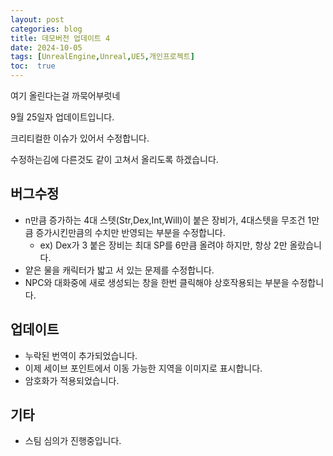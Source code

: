 ```yaml
---
layout: post
categories: blog
title: 데모버전 업데이트 4
date: 2024-10-05
tags: [UnrealEngine,Unreal,UE5,개인프로젝트]
toc:  true
---
```


여기 올린다는걸 까묵어부럿네

9월 25일자 업데이트입니다.


크리티컬한 이슈가 있어서 수정합니다.

수정하는김에 다른것도 같이 고쳐서 올리도록 하겠습니다.



## 버그수정
- n만큼 증가하는 4대 스텟(Str,Dex,Int,Will)이 붙은 장비가, 4대스텟을 무조건 1만큼 증가시킨만큼의 수치만 반영되는 부분을 수정합니다.
  - ex) Dex가 3 붙은 장비는 최대 SP를 6만큼 올려야 하지만, 항상 2만 올랐습니다.
- 얕은 물을 캐릭터가 밟고 서 있는 문제를 수정합니다.
- NPC와 대화중에 새로 생성되는 창을 한번 클릭해야 상호작용되는 부분을 수정합니다.

## 업데이트
- 누락된 번역이 추가되었습니다.
- 이제 세이브 포인트에서 이동 가능한 지역을 이미지로 표시합니다.
- 암호화가 적용되었습니다.

## 기타
- 스팀 심의가 진행중입니다.
